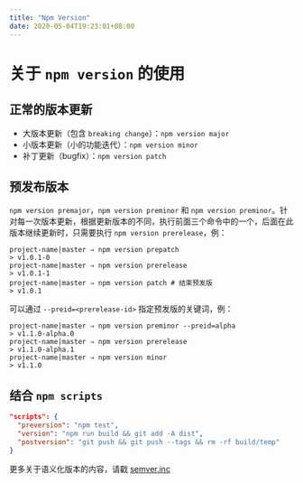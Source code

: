 ```yaml
---
title: "Npm Version"
date: 2020-05-04T19:23:01+08:00
---
```

# 关于 `npm version` 的使用

## 正常的版本更新

- 大版本更新（包含 `breaking change`）：`npm version major`
- 小版本更新（小的功能迭代）：`npm version minor`
- 补丁更新（bugfix）：`npm version patch`

## 预发布版本

`npm version premajor`，`npm version preminor` 和 `npm version preminor`。针对每一次版本更新，根据更新版本的不同，执行前面三个命令中的一个，后面在此版本继续更新时，只需要执行 `npm version prerelease`，例：

```shell
project-name|master ⇒ npm version prepatch
> v1.0.1-0
project-name|master ⇒ npm version prerelease
> v1.0.1-1
project-name|master ⇒ npm version patch # 结束预发版
> v1.0.1
```

可以通过 `--preid=<prerelease-id>` 指定预发版的关键词，例：

```shell
project-name|master ⇒ npm version preminor --preid=alpha
> v1.1.0-alpha.0
project-name|master ⇒ npm version prerelease
> v1.1.0-alpha.1
project-name|master ⇒ npm version minor
> v1.1.0
```

## 结合 `npm scripts`

```json
"scripts": {
  "preversion": "npm test",
  "version": "npm run build && git add -A dist",
  "postversion": "git push && git push --tags && rm -rf build/temp"
}
```

更多关于语义化版本的内容，请戳 [semver.inc][semver.inc ]

[semver.inc]: https://github.com/npm/node-semver#functions
